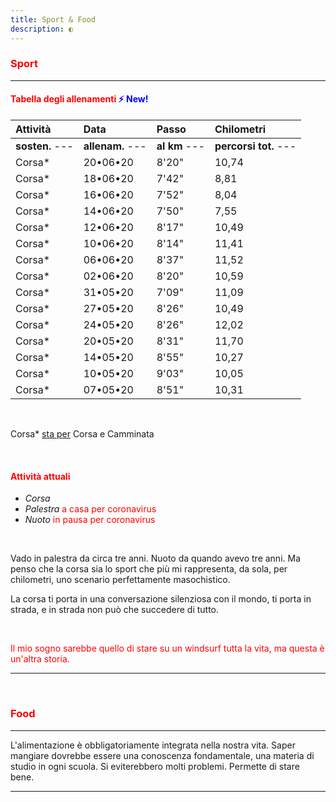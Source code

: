 ```yaml
---
title: Sport & Food
description: ◐
---
```


### <span style="color:red">Sport</span>
---

#### <span style="color:red">Tabella degli allenamenti</span> <span style="color:blue">⚡ New!</span>

| Attività                    | Data                    | Passo                         | Chilometri                 |
|:----------------------|:--------------------|:-------------------------|:------------------------|
| **sosten.** ---        | **allenam.** ---   |  **al km** ---               |  **percorsi tot.** --- |
| Corsa*                    | 20•06•20              |  8'20"                         |  10,74                       |
| Corsa*                    | 18•06•20              |  7'42"                         |  8,81                         |
| Corsa*                    | 16•06•20              |  7'52"                         |  8,04                         |
| Corsa*                    | 14•06•20              |  7'50"                         |  7,55                         |
| Corsa*                    | 12•06•20              |  8'17"                         |  10,49                       |
| Corsa*                    | 10•06•20              |  8'14"                         |  11,41                       |
| Corsa*                    | 06•06•20              |  8'37"                         |  11,52                       |
| Corsa*                    | 02•06•20              |  8'20"                         |  10,59                       |
| Corsa*                    | 31•05•20              |  7'09"                         |  11,09                       |
| Corsa*                    | 27•05•20              |  8'26"                         |  10,49                       |
| Corsa*                    | 24•05•20              |  8'26"                         |  12,02                       |
| Corsa*                    | 20•05•20              |  8'31"                         |  11,70                       |
| Corsa*                    | 14•05•20              |  8'55"                         |  10,27                       |
| Corsa*                    | 10•05•20              |  9'03"                         |  10,05                       |
| Corsa*                    | 07•05•20              |  8'51"                         |  10,31                       |
&nbsp;

Corsa* <span style="text-decoration:underline">sta per</span> Corsa e Camminata

&nbsp;

#### <span style="color:red">Attività attuali</span>
* _Corsa_
* _Palestra_ <span style="color:red">a casa per coronavirus</span>
* _Nuoto_ <span style="color:red">in pausa per coronavirus</span>

&nbsp;

Vado in palestra da circa tre anni. Nuoto da quando avevo tre anni. Ma penso che la corsa sia lo sport che più mi rappresenta, da sola, per chilometri, uno scenario perfettamente masochistico.

La corsa ti porta in una conversazione silenziosa con il mondo, ti porta in strada, e in strada non può che succedere di tutto.

&nbsp;

<span style="color:red">Il mio sogno sarebbe quello di stare su un windsurf tutta la vita, ma questa è un'altra storia.</span>

---
&nbsp;

### <span style="color:red">Food</span>
---
L'alimentazione è obbligatoriamente integrata nella nostra vita. Saper mangiare dovrebbe essere una conoscenza fondamentale, una materia di studio in ogni scuola. Si eviterebbero molti problemi. Permette di stare bene.

---

